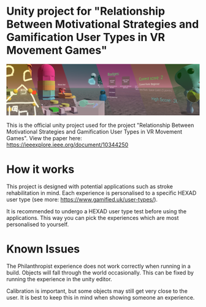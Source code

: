 # Unity project for "Relationship Between Motivational Strategies and Gamification User Types in VR Movement Games"

![alt text](https://github.com/Flame1190/Relationship-Between-Motivational-Strategies-and-Gamification-User-Types-in-VR-Movement-Games/blob/main/CompSci710-Teaser-Cropped.png?raw=true)

This is the official unity project used for the project "Relationship Between Motivational Strategies and Gamification User Types in VR Movement Games". View the paper here: https://ieeexplore.ieee.org/document/10344250 

# How it works

This project is designed with potential applications such as stroke rehabilitation in mind. Each experience is personalised to a specific HEXAD user type (see more: https://www.gamified.uk/user-types/). 

It is recommended to undergo a HEXAD user type test before using the applications. This way you can pick the experiences which are most personalised to yourself. 


# Known Issues

The Philanthropist experience does not work correctly when running in a build. Objects will fall through the world occasionally. This can be fixed by running the experience in the unity editor.

Calibration is important, but some objects may still get very close to the user. It is best to keep this in mind when showing someone an experience.

